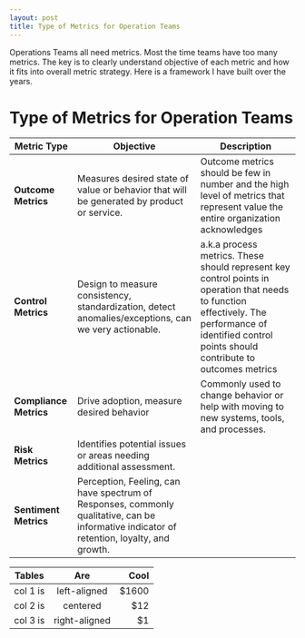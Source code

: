 ```yaml
---
layout: post
title: Type of Metrics for Operation Teams
---
```



Operations Teams all need metrics. Most the time teams have too many metrics. The key is to clearly understand objective of each metric and how it fits into overall metric strategy. Here is a framework I have built over the years.

# Type of Metrics for Operation Teams
|**Metric Type**|**Objective**|**Description**|
|-----|------|------------|
| **Outcome Metrics**    | Measures desired state of value or behavior that will be generated  by product or service. | Outcome metrics should be few in number and the high level of metrics that represent value the entire organization acknowledges |
| **Control Metrics**    | Design to measure consistency, standardization, detect anomalies/exceptions, can we very actionable. |  a.k.a process metrics. These should represent key control points in operation that needs to function effectively. The performance of identified control points should contribute to outcomes metrics|
| **Compliance Metrics**    | Drive adoption, measure desired behavior | Commonly used to change behavior or help with moving to new systems, tools, and processes.|
| **Risk Metrics**    | Identifies potential issues or areas needing additional assessment.||
| **Sentiment  Metrics**    |Perception, Feeling, can have spectrum of Responses, commonly qualitative, can be informative indicator of retention, loyalty, and growth.| |

| Tables   |      Are      |  Cool |
|----------|:-------------:|------:|
| col 1 is |  left-aligned | $1600 |
| col 2 is |    centered   |   $12 |
| col 3 is | right-aligned |    $1 |
